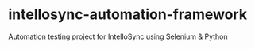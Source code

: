 # intellosync-automation-framework
Automation testing project for IntelloSync using Selenium &amp; Python
